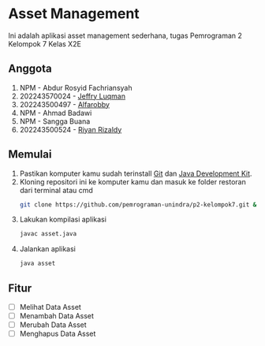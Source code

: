 # **Asset Management**
Ini adalah aplikasi asset management sederhana, tugas Pemrograman 2 Kelompok 7 Kelas X2E

## Anggota
1. NPM - Abdur Rosyid Fachriansyah
2. 202243570024 - [Jeffry Luqman](https://github.com/jeffry-luqman)
3. 202243500497 - [Alfarobby](https://github.com/Alfarobby27)
4. NPM - Ahmad Badawi
5. NPM - Sangga Buana
6. 202243500524 - [Riyan Rizaldy](https://github.com/riyanzaldy03) 

## Memulai
1. Pastikan komputer kamu sudah terinstall [Git](https://git-scm.com/) dan [Java Development Kit](http://jdk.java.net/).
2. Kloning repositori ini ke komputer kamu dan masuk ke folder restoran dari terminal atau cmd
	```bash
	git clone https://github.com/pemrograman-unindra/p2-kelompok7.git && cd p2-kelompok7
	```
3. Lakukan kompilasi aplikasi
	```bash
	javac asset.java
	```
4. Jalankan aplikasi
	```bash
	java asset
	```

## Fitur
- [ ] Melihat Data Asset
- [ ] Menambah Data Asset
- [ ] Merubah Data Asset
- [ ] Menghapus Data Asset
